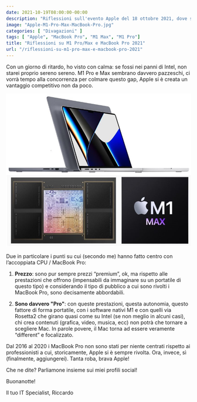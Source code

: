 ```yaml
---
date: 2021-10-19T08:00:00-00:00
description: "Riflessioni sull'evento Apple del 18 ottobre 2021, dove sono state presentate le nuove CPU M1 Pro e Max e i nuovi MacBook Pro."
image: "Apple-M1-Pro-Max-MacBook-Pro.jpg"
categories: [ "Divagazioni" ]
tags: [ "Apple", "MacBook Pro", "M1 Max", "M1 Pro"]
title: "Riflessioni su M1 Pro/Max e MacBook Pro 2021"
url: "/riflessioni-su-m1-pro-max-e-macbook-pro-2021"
---
```

Con un giorno di ritardo, ho visto con calma: se fossi nei panni di Intel, non starei proprio sereno sereno. M1 Pro e Max sembrano davvero pazzeschi, ci vorrà tempo alla concorrenza per colmare questo gap, Apple si è creata un vantaggio competitivo non da poco.

![Apple M1 Max e M1 Pro](Apple-M1-Pro-Max-MacBook-Pro.jpg)

Due in particolare i punti su cui (secondo me) hanno fatto centro con l’accoppiata CPU / MacBook Pro:

1. **Prezzo**: sono pur sempre prezzi “premium”, ok, ma rispetto alle prestazioni che offrono (impensabili da immaginare su un portatile di questo tipo) e considerando il tipo di pubblico a cui sono rivolti i MacBook Pro, sono decisamente abbordabili.

2. **Sono davvero "Pro"**: con queste prestazioni, questa autonomia, questo fattore di forma portatile, con i software nativi M1 e con quelli via Rosetta2 che girano quasi come su Intel (se non meglio in alcuni casi), chi crea contenuti (grafica, video, musica, ecc) non potrà che tornare a scegliere Mac. In parole povere, il Mac torna ad essere veramente “different” e focalizzato.

Dal 2016 al 2020 i MacBook Pro non sono stati per niente centrati rispetto ai professionisti a cui, storicamente, Apple si è sempre rivolta.
Ora, invece, sì (finalmente, aggiungerei). Tanta roba, brava Apple!

Che ne dite? Parliamone insieme sui miei profili social!

Buonanotte!

Il tuo IT Specialist, Riccardo
